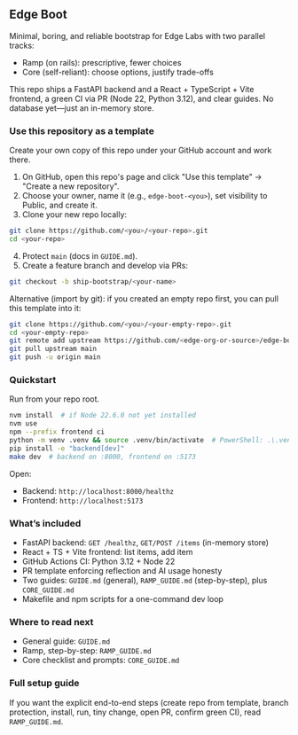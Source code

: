 ## Edge Boot

Minimal, boring, and reliable bootstrap for Edge Labs with two parallel tracks:

- Ramp (on rails): prescriptive, fewer choices
- Core (self-reliant): choose options, justify trade-offs

This repo ships a FastAPI backend and a React + TypeScript + Vite frontend, a green CI via PR (Node 22, Python 3.12), and clear guides. No database yet—just an in-memory store.

### Use this repository as a template

Create your own copy of this repo under your GitHub account and work there.

1) On GitHub, open this repo's page and click "Use this template" → "Create a new repository".
2) Choose your owner, name it (e.g., `edge-boot-<you>`), set visibility to Public, and create it.
3) Clone your new repo locally:

```bash
git clone https://github.com/<you>/<your-repo>.git
cd <your-repo>
```

4) Protect `main` (docs in `GUIDE.md`).
5) Create a feature branch and develop via PRs:

```bash
git checkout -b ship-bootstrap/<your-name>
```

Alternative (import by git): if you created an empty repo first, you can pull this template into it:

```bash
git clone https://github.com/<you>/<your-empty-repo>.git
cd <your-empty-repo>
git remote add upstream https://github.com/<edge-org-or-source>/edge-boot.git
git pull upstream main
git push -u origin main
```

### Quickstart

Run from your repo root.

```bash
nvm install  # if Node 22.6.0 not yet installed
nvm use
npm --prefix frontend ci
python -m venv .venv && source .venv/bin/activate  # PowerShell: .\.venv\Scripts\Activate.ps1
pip install -e "backend[dev]"
make dev  # backend on :8000, frontend on :5173
```

Open:

- Backend: `http://localhost:8000/healthz`
- Frontend: `http://localhost:5173`

### What’s included

- FastAPI backend: `GET /healthz`, `GET/POST /items` (in-memory store)
- React + TS + Vite frontend: list items, add item
- GitHub Actions CI: Python 3.12 + Node 22
- PR template enforcing reflection and AI usage honesty
- Two guides: `GUIDE.md` (general), `RAMP_GUIDE.md` (step-by-step), plus `CORE_GUIDE.md`
- Makefile and npm scripts for a one-command dev loop

### Where to read next

- General guide: `GUIDE.md`
- Ramp, step-by-step: `RAMP_GUIDE.md`
- Core checklist and prompts: `CORE_GUIDE.md`

### Full setup guide

If you want the explicit end-to-end steps (create repo from template, branch protection, install, run, tiny change, open PR, confirm green CI), read `RAMP_GUIDE.md`.



